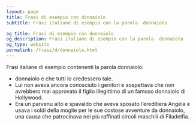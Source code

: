 ```yaml
---
layout: page
title: Frasi di esempio con donnaiolo 
subtitle: Frasi italiane di esempio con la parola  donnaiolo

og_title: Frasi di esempio con donnaiolo 
og_description: Frasi italiane di esempio con la parola  donnaiolo
og_type: website
permalink: /frasi/d/donnaiolo.html
---
```


Frasi italiane di esempio contenenti la parola donnaiolo:


- donnaiolo e che tutti lo credessero tale.
- Lui non aveva ancora conosciuto i genitori e sospettava che non avrebbero mai approvato il figlio illegittimo di un famoso donnaiolo di Hollywood.
- Era un parvenu alto e spavaldo che aveva sposato l’ereditiera Angela e usava i soldi della moglie per le sue costose avventure da donnaiolo, una causa che patrocinava nei più raffinati circoli maschili di Filadelfia.

